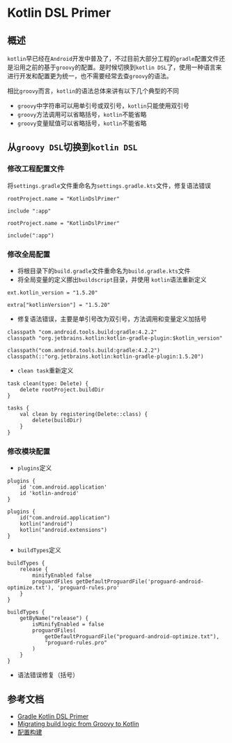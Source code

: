 # Kotlin DSL Primer

## 概述

`kotlin`早已经在`Android`开发中普及了，不过目前大部分工程的`gradle`配置文件还是沿用之前的基于`groovy`的配置。是时候切换到`kotlin DSL`了，使用一种语言来进行开发和配置更为统一，也不需要经常去查`groovy`的语法。

相比`groovy`而言，`kotlin`的语法总体来讲有以下几个典型的不同

- `groovy`中字符串可以用单引号或双引号，`kotlin`只能使用双引号
- `groovy`方法调用可以省略括号，`kotlin`不能省略
- `groovy`变量赋值可以省略括号，`kotlin`不能省略

## 从`groovy DSL`切换到`kotlin DSL`

### 修改工程配置文件

将`settings.gradle`文件重命名为`settings.gradle.kts`文件，修复语法错误

```
rootProject.name = "KotlinDslPrimer"

include ":app"
```
```
rootProject.name = "KotlinDslPrimer"

include(":app")
```

### 修改全局配置

- 将根目录下的`build.gradle`文件重命名为`build.gradle.kts`文件
- 将全局变量的定义挪出`buildscript`目录，并使用 `kotlin`语法重新定义
```
ext.kotlin_version = "1.5.20"
```
```
extra["kotlinVersion"] = "1.5.20"
```
- 修复语法错误，主要是单引号改为双引号，方法调用和变量定义加括号
```
classpath "com.android.tools.build:gradle:4.2.2"
classpath "org.jetbrains.kotlin:kotlin-gradle-plugin:$kotlin_version"
```
```
classpath("com.android.tools.build:gradle:4.2.2")
classpath(::"org.jetbrains.kotlin:kotlin-gradle-plugin:1.5.20")
```
- `clean task`重新定义
```
task clean(type: Delete) {
    delete rootProject.buildDir
}
```
```
tasks {
    val clean by registering(Delete::class) {
        delete(buildDir)
    }
}
```

### 修改模块配置

- `plugins`定义
```
plugins {
    id 'com.android.application'
    id 'kotlin-android'
}
```
```
plugins {
    id("com.android.application")
    kotlin("android")
    kotlin("android.extensions")
}
```

- `buildTypes`定义
```
buildTypes {
    release {
        minifyEnabled false
        proguardFiles getDefaultProguardFile('proguard-android-optimize.txt'), 'proguard-rules.pro'
    }
}
```
```
buildTypes {
    getByName("release") {
        isMinifyEnabled = false
        proguardFiles(
            getDefaultProguardFile("proguard-android-optimize.txt"),
            "proguard-rules.pro"
        )
    }
}
```

- 语法错误修复（括号）

## 参考文档

- [Gradle Kotlin DSL Primer](https://docs.gradle.org/current/userguide/kotlin_dsl.html)
- [Migrating build logic from Groovy to Kotlin](https://docs.gradle.org/current/userguide/migrating_from_groovy_to_kotlin_dsl.html#migrating_groovy_kotlin)
- [配置构建](https://developer.android.com/studio/build/#kts)

